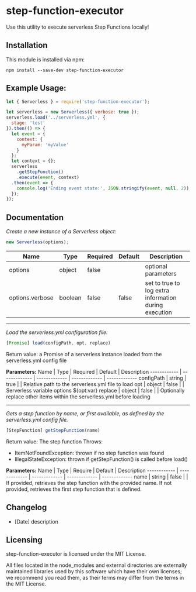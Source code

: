 # step-function-executor
Use this utility to execute serverless Step Functions locally!

## Installation
This module is installed via npm:
```
npm install --save-dev step-function-executor
```

## Example Usage:
```javascript
let { Serverless } = require('step-function-executor');

let serverless = new Serverless({ verbose: true });
serverless.load('../serverless.yml', {
  stage: 'test'
}).then(() => {
  let event = {
    context: {
      myParam: 'myValue'
    }
  };
  let context = {};
  serverless
    .getStepFunction()
    .execute(event, context)
  .then(event => {
    console.log('Ending event state:', JSON.stringify(event, null, 2));
  });
});
```

## Documentation
*Create a new instance of a Serverless object:*
```javascript
new Serverless(options);
```
Name | Type | Required | Default | Description
------------ | ------------- | ------------- | ------------- | -------------
options | object | false | | optional parameters
options.verbose | boolean | false | false | set to true to log extra information during execution
---
*Load the serverless.yml configuration file:*

```javascript
[Promise] load(configPath, opt, replace)
```
Return value:  a Promise of a serverless instance loaded from the serverless.yml config file

**Parameters:**
Name | Type | Required | Default | Description
------------ | ------------- | ------------- | ------------- | -------------
configPath  | string | true | | Relative path to the serverless.yml file to load
opt | object | false | | Serverless variable options ${opt:var}
replace  | object | false | | Optionally replace other items within the serverless.yml before loading

---
*Gets a step function by name, or first available, as defined by the serverless.yml config file.*
```javascript
[StepFunction] getStepFunction(name)
```
Return value:  The step function
Throws: 
* ItemNotFoundException:  thrown if no step function was found 
* IllegalStateException: thrown if getStepFunction() is called before load()

**Parameters:**
 Name | Type | Require | Default | Description
------------ | ------------- | ------------- | ------------- | -------------
name  | string | false | | If provided, retrieves the step function with the provided name.  If not provided, retrieves the first step function that is defined.

## Changelog
* [Date] description

## Licensing
step-function-executor is licensed under the MIT License.

All files located in the node_modules and external directories are externally maintained libraries used by this software which have their own licenses; we recommend you read them, as their terms may differ from the terms in the MIT License.